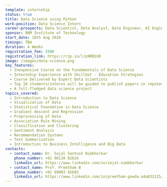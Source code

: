 ```yaml
---
template: internship
status: true
title: Data Science using Python
work-position: Data Science Intern
career-prospects: Data Scientist, Data Analyst, Data Engineer, AI Engineer, ML Engineer
sponsor: BNM Institute of Technology
start_date: 10th Aug 2020
timings: TBA
duration: 4 Weeks
registration_fee: 2500
registration_link: https://rzp.io/l/p9RB1UD
image: /images/data-science.png
key_features:
  - Inexpensive Course on the Fundamentals of Data Science
  - Internship Experience with Skillbot - Education Strategies
  - Course Delivered by Expert Data Scientists
  - Top 10 students/interns will be guided to publish papers in reputed journals
  - A full-fledged data science project
topics_covered:
  - Introduction to Data Science
  - Visualization of Data
  - Statistical Foundation in Data Science
  - Gradient descent and Regression
  - Preprocessing of Data
  - Association Rule Mining
  - Classification and Clustering
  - Sentiment Analysis
  - Recommendation Systems
  - Text Summarization
  - Introduction to Business Intelligence and Big Data
contacts:
  - contact_name: Dr. Sejal Santosh Nimbhorkar
    phone_number: +91 96110 82624
    linkedin_url: https://www.linkedin.com/in/sejal-nimbhorkar
  - contact_name: Prof. Preetham B
    phone_number: +91 99003 45682
    linkedin_url: https://www.linkedin.com/in/preetham-gowda-a4a832125/
---
```

